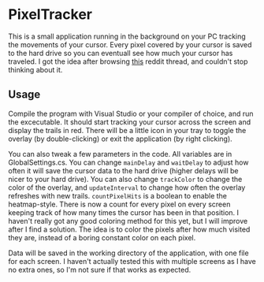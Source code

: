 # PixelTracker
This is a small application running in the background on your PC tracking the movements of your cursor. Every pixel covered by your cursor is saved to the hard drive so you can eventuall see how much your cursor has traveled. I got the idea after browsing [this](https://www.reddit.com/r/Showerthoughts/comments/3ywil0/i_wonder_if_my_cursor_has_passed_over_every_pixel/?ref=share&ref_source=link) reddit thread, and couldn't stop thinking about it. 

## Usage
Compile the program with Visual Studio or your compiler of choice, and run the excecutable. It should start tracking your cursor across the screen and display the trails in red. There will be a little icon in your tray to toggle the overlay (by double-clicking) or exit the application (by right clicking).

You can also tweak a few parameters in the code. All variables are in GlobalSettings.cs. You can change `mainDelay` and `waitDelay` to adjust how often it will save the cursor data to the hard drive (higher delays will be nicer to your hard drive). You can also change `trackColor` to change the color of the overlay, and `updateInterval` to change how often the overlay refreshes with new trails. `countPixelHits` is a boolean to enable the heatmap-style. There is now a count for every pixel on every screen keeping track of how many times the cursor has been in that position. I haven't really got any good coloring method for this yet, but I will improve after I find a solution. The idea is to color the pixels after how much visited they are, instead of a boring constant color on each pixel.

Data will be saved in the working directory of the application, with one file for each screen. I haven't actually tested this with multiple screens as I have no extra ones, so I'm not sure if that works as expected. 
